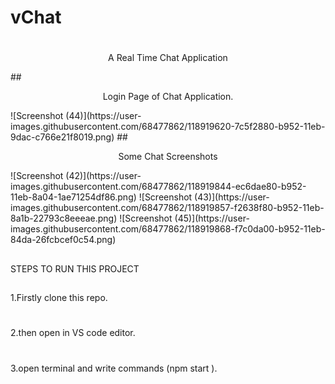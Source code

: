 # vChat
#
<p align="center"> A Real Time Chat Application </p>
##
<p align="center"> Login Page of Chat Application. </p>
![Screenshot (44)](https://user-images.githubusercontent.com/68477862/118919620-7c5f2880-b952-11eb-9dac-c766e21f8019.png)
##
<p align="center">Some Chat Screenshots </p>
![Screenshot (42)](https://user-images.githubusercontent.com/68477862/118919844-ec6dae80-b952-11eb-8a04-1ae71254df86.png)
![Screenshot (43)](https://user-images.githubusercontent.com/68477862/118919857-f2638f80-b952-11eb-8a1b-22793c8eeeae.png)
![Screenshot (45)](https://user-images.githubusercontent.com/68477862/118919868-f7c0da00-b952-11eb-84da-26fcbcef0c54.png)


##
STEPS TO RUN THIS PROJECT
##
1.Firstly clone this repo.
#
2.then open in VS code editor.
#
3.open terminal and write commands (npm start ).
   
